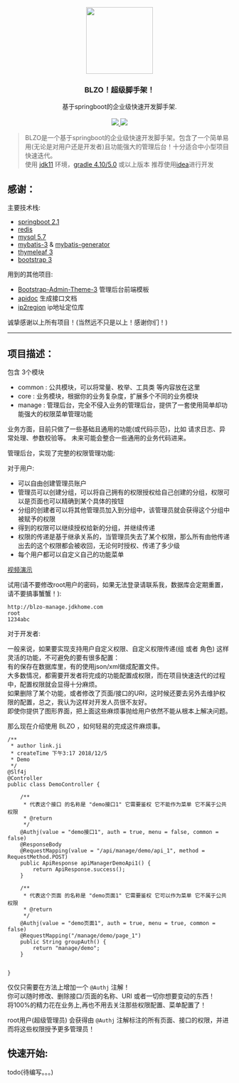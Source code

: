 <p align="center">
    <img src="https://www.jdkhome.com/file/FSEz" width="150">
    <h3 align="center">BLZO！超级脚手架！</h3>
    <p align="center">
        基于springboot的企业级快速开发脚手架.<br><br>
        <a href="https://github.com/jdkhome/blzo">
            <img src="https://img.shields.io/badge/github-star-green.svg">
        </a>
        <a href="https://gitee.com/jdkhome/blzo">
            <img src="https://img.shields.io/badge/gitee-star-green.svg">
        </a>
    </p>
</p>


> BLZO是一个基于springboot的企业级快速开发脚手架。包含了一个简单易用(无论是对用户还是开发者)且功能强大的管理后台！十分适合中小型项目快速迭代。  
> 使用 [jdk11](http://openjdk.java.net/) 环境，[gradle 4.10/5.0](https://gradle.org/) 或以上版本 推荐使用[idea](https://www.jetbrains.com/idea/)进行开发  


## 感谢：

主要技术栈:

- [springboot 2.1](https://github.com/spring-projects/spring-boot)
- [redis](https://github.com/antirez/redis)
- [mysql 5.7](https://github.com/mysql/mysql-server)
- [mybatis-3](https://github.com/mybatis/mybatis-3) & [mybatis-generator](https://github.com/mybatis/generator)
- [thymeleaf 3](https://github.com/thymeleaf/thymeleaf) 
- [bootstrap 3](https://github.com/twbs/bootstrap)

用到的其他项目:

- [Bootstrap-Admin-Theme-3](https://github.com/VinceG/Bootstrap-Admin-Theme-3) 管理后台前端模板
- [apidoc](https://github.com/apidoc/apidoc) 生成接口文档
- [ip2region](https://gitee.com/lionsoul/ip2region) ip地址定位库

诚挚感谢以上所有项目！(当然远不只是以上！感谢你们！)

---

## 项目描述：

包含 3个模块 

- common : 公共模块，可以将常量、枚举、工具类 等内容放在这里
- core : 业务模块，根据你的业务复杂度，扩展多个不同的业务模块
- manage : 管理后台，完全不侵入业务的管理后台，提供了一套使用简单却功能强大的权限菜单管理功能

业务方面，目前只做了一些基础且通用的功能(或代码示范)，比如 请求日志、异常处理、参数校验等。
未来可能会整合一些通用的业务代码进来。

管理后台，实现了完整的权限管理功能:

对于用户:

- 可以自由创建管理员账户
- 管理员可以创建分组，可以将自己拥有的权限授权给自己创建的分组，权限可以是页面也可以精确到某个具体的按钮
- 分组的创建者可以将其他管理员加入到分组中，该管理员就会获得这个分组中被赋予的权限
- 得到的权限可以继续授权给新的分组，并继续传递
- 权限的传递是基于继承关系的，当管理员失去了某个权限，那么所有由他传递出去的这个权限都会被收回，无论何时授权、传递了多少级
- 每个用户都可以自定义自己的功能菜单

[视频演示](https://www.jdkhome.com/uri/ZGFO)

试用(请不要修改root用户的密码，如果无法登录请联系我，数据库会定期重置，请不要搞事蟹蟹！):
```
http://blzo-manage.jdkhome.com
root
1234abc
```

对于开发者:

一般来说，如果要实现支持用户自定义权限、自定义权限传递(组 或者 角色) 这样灵活的功能，不可避免的要有很多配置：  
有的保存在数据库里，有的使用json/xml做成配置文件。  
大多数情况，都需要开发者将完成的功能配置成权限，而在项目快速迭代的过程中，配置权限就会显得十分麻烦。  
如果删除了某个功能，或者修改了页面/接口的URI，这时候还要去另外去维护权限的配置，总之，我认为这样对开发人员很不友好。  
即使你提供了图形界面，把上面这些麻烦事抛给用户依然不能从根本上解决问题。

那么现在介绍使用 BLZO ，如何轻易的完成这件麻烦事。

```
/**
 * author link.ji
 * createTime 下午3:17 2018/12/5
 * Demo
 */
@Slf4j
@Controller
public class DemoController {

    /**
     * 代表这个接口 的名称是 "demo接口1" 它需要鉴权 它不能作为菜单 它不属于公共权限
     * @return
     */
    @Authj(value = "demo接口1", auth = true, menu = false, common = false)
    @ResponseBody
    @RequestMapping(value = "/api/manage/demo/api_1", method = RequestMethod.POST)
    public ApiResponse apiManagerDemoApi1() {
        return ApiResponse.success();
    }

    /**
     * 代表这个页面 的名称是 "demo页面1" 它需要鉴权 它可以作为菜单 它不属于公共权限
     * @return
     */
    @Authj(value = "demo页面1", auth = true, menu = true, common = false)
    @RequestMapping("/manage/demo/page_1")
    public String groupAuth() {
        return "manage/demo";
    }


}
```
仅仅只需要在方法上增加一个 ```@Authj``` 注解！  
你可以随时修改、删除接口/页面的名称、URI 或者一切你想要变动的东西！  
将100%的精力花在业务上,再也不用去关注那些权限配置、菜单配置了！

root用户(超级管理员) 会获得由 ```@Authj``` 注解标注的所有页面、接口的权限，并进而将这些权限授予更多管理员！

## 快速开始:

todo(待编写。。。)